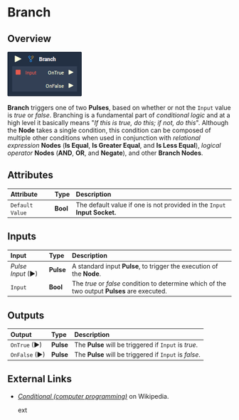 # Branch

## Overview

![The Branch Node.](../.gitbook/assets/node-branch.png)

**Branch** triggers one of two **Pulses**, based on whether or not the `Input` value is _true_ or _false_. Branching is a fundamental part of _conditional logic_ and at a high level it basically means "_If this is true, do this; if not, do this_". Although the **Node** takes a single condition, this condition can be composed of multiple other conditions when used in conjunction with _relational expression_ **Nodes** \(**Is Equal**, **Is Greater Equal**, and **Is Less Equal**\), _logical operator_ **Nodes** \(**AND**, **OR**, and **Negate**\), and other **Branch Nodes**.

## Attributes

| Attribute | Type | Description |
| :--- | :--- | :--- |
| `Default Value` | **Bool** | The default value if one is not provided in the `Input` **Input Socket.** |

## Inputs

| Input | Type | Description |
| :--- | :--- | :--- |
| _Pulse Input_ \(►\) | **Pulse** | A standard input **Pulse**, to trigger the execution of the **Node**. |
| `Input` | **Bool** | The _true_ or _false_ condition to determine which of the two output **Pulses** are executed. |

## Outputs

| Output | Type | Description |
| :--- | :--- | :--- |
| `OnTrue` \(►\) | **Pulse** | The **Pulse** will be triggered if `Input` is _true_. |
| `OnFalse` \(►\) | **Pulse** | The **Pulse** will be triggered if `Input` is _false_. |

## External Links

* [_Conditional \(computer programming\)_](https://en.wikipedia.org/wiki/Conditional_%28computer_programming%29) on Wikipedia.

  ext

